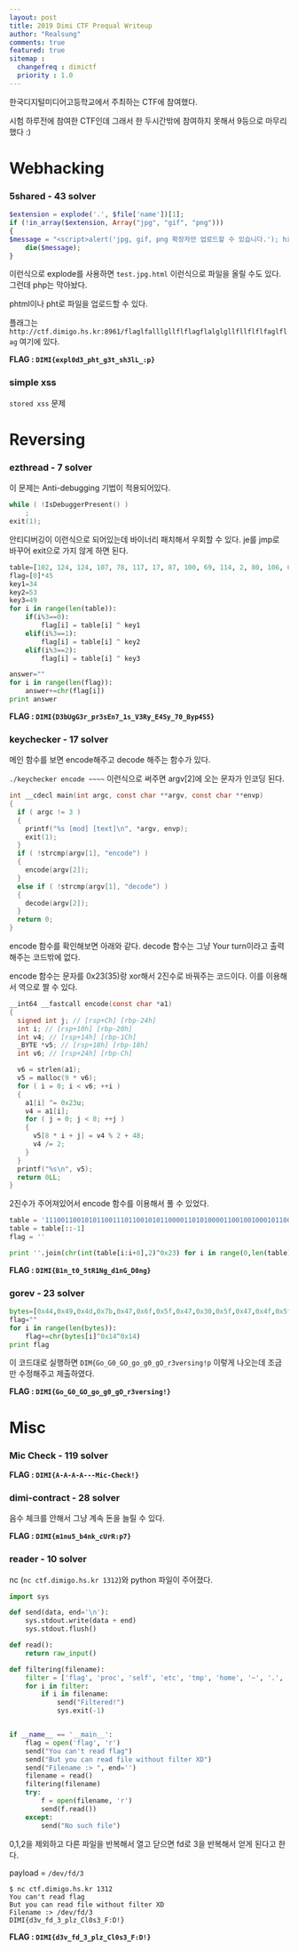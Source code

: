 ```yaml
---
layout: post
title: 2019 Dimi CTF Prequal Writeup
author: "Realsung"
comments: true
featured: true
sitemap :
  changefreq : dimictf
  priority : 1.0
---
```


한국디지털미디어고등학교에서 주최하는 CTF에 참여했다.

시험 하루전에 참여한 CTF인데 그래서 한 두시간밖에 참여하지 못해서 9등으로 마무리했다 :)

# Webhacking

### 5shared - 43 solver

```php
$extension = explode('.', $file['name'])[1];
if (!in_array($extension, Array("jpg", "gif", "png")))
{
$message = "<script>alert('jpg, gif, png 확장자만 업로드할 수 있습니다.'); history.back(); </script>";
    die($message);
}
```

이런식으로 explode를 사용하면 `test.jpg.html` 이런식으로 파일을 올릴 수도 있다. 그런데 php는 막아놨다. 

phtml이나 pht로 파일을 업로드할 수 있다.

플래그는 `http://ctf.dimigo.hs.kr:8961/flaglfalllgllflflagflalglgllfllflflfaglflag` 여기에 있다.

**FLAG : `DIMI{expl0d3_pht_g3t_sh3lL_:p}`**

### simple xss

`stored xss` 문제

# Reversing

### ezthread - 7 solver

이 문제는 Anti-debugging 기법이 적용되어있다.

```cpp
while ( !IsDebuggerPresent() )
    ;
exit(1);
```

안티디버깅이 이런식으로 되어있는데 바이너리 패치해서 우회할 수 있다. je를 jmp로 바꾸어 exit으로 가지 않게 하면 된다. 

```python
table=[102, 124, 124, 107, 78, 117, 17, 87, 100, 69, 114, 2, 80, 106, 65, 80, 6, 66, 103, 91, 6, 125, 4, 66, 125, 99, 2, 112, 76, 110, 103, 1, 98, 91, 106, 6, 18, 106, 115, 91, 69, 5, 113, 0, 76 ]
flag=[0]*45
key1=34
key2=53
key3=49
for i in range(len(table)):
	if(i%3==0):
		flag[i] = table[i] ^ key1
	elif(i%3==1):
		flag[i] = table[i] ^ key2
	elif(i%3==2):
		flag[i] = table[i] ^ key3

answer=""
for i in range(len(flag)):
	answer+=chr(flag[i])
print answer
```

**FLAG : `DIMI{D3bUgG3r_pr3sEn7_1s_V3Ry_E4Sy_70_Byp4S5}`**



### keychecker - 17 solver

메인 함수를 보면 encode해주고 decode 해주는 함수가 있다. 

`./keychecker encode ~~~~` 이런식으로 써주면 argv[2]에 오는 문자가 인코딩 된다.

```c
int __cdecl main(int argc, const char **argv, const char **envp)
{
  if ( argc != 3 )
  {
    printf("%s [mod] [text]\n", *argv, envp);
    exit(1);
  }
  if ( !strcmp(argv[1], "encode") )
  {
    encode(argv[2]);
  }
  else if ( !strcmp(argv[1], "decode") )
  {
    decode(argv[2]);
  }
  return 0;
}
```

encode 함수를 확인해보면 아래와 같다. decode 함수는 그냥 Your turn이라고 출력해주는 코드밖에 없다.

encode 함수는 문자를 0x23(35)랑 xor해서 2진수로 바꿔주는 코드이다. 이를 이용해서 역으로 짤 수 있다.

```c
__int64 __fastcall encode(const char *a1)
{
  signed int j; // [rsp+Ch] [rbp-24h]
  int i; // [rsp+10h] [rbp-20h]
  int v4; // [rsp+14h] [rbp-1Ch]
  _BYTE *v5; // [rsp+18h] [rbp-18h]
  int v6; // [rsp+24h] [rbp-Ch]

  v6 = strlen(a1);
  v5 = malloc(9 * v6);
  for ( i = 0; i < v6; ++i )
  {
    a1[i] ^= 0x23u;
    v4 = a1[i];
    for ( j = 0; j < 8; ++j )
    {
      v5[8 * i + j] = v4 % 2 + 48;
      v4 /= 2;
    }
  }
  printf("%s\n", v5);
  return 0LL;
}
```

2진수가 주어져있어서 encode 함수를 이용해서 풀 수 있었다.

```python
table = '1110011001010110011101100101011000011010100001100100100010110010001111101110101011001000001111100110100011101010100011100100100010110110001000100011111011100010010010001011001000100110001111101110011011001000101100100010001001111010'
table = table[::-1]
flag = ''

print ''.join(chr(int(table[i:i+8],2)^0x23) for i in range(0,len(table),8))[::-1]
```

**FLAG : `DIMI{B1n_t0_5tR1Ng_d1nG_D0ng}`**



### gorev - 23 solver

```python
bytes=[0x44,0x49,0x4d,0x7b,0x47,0x6f,0x5f,0x47,0x30,0x5f,0x47,0x4f,0x5f,0x67,0x6f,0x5f,0x67,0x30,0x5f,0x67,0x4f,0x5f,0x72,0x33,0x76,0x65,0x72,0x73,0x69,0x6e,0x67,0x21,0x70]
flag=""
for i in range(len(bytes)):
	flag+=chr(bytes[i]^0x14^0x14)
print flag
```

이 코드대로 실행하면 `DIM{Go_G0_GO_go_g0_gO_r3versing!p` 이렇게 나오는데 조금만 수정해주고 제출하였다.

**FLAG : `DIMI{Go_G0_GO_go_g0_gO_r3versing!}`**



# Misc

### Mic Check - 119 solver

**FLAG : `DIMI{A-A-A-A---Mic-Check!}`**

### dimi-contract - 28 solver

음수 체크를 안해서 그냥 계속 돈을 늘릴 수 있다.

**FLAG : `DIMI{m1nu5_b4nk_cUrR:p7}`**

### reader - 10 solver

nc (`nc ctf.dimigo.hs.kr 1312`)와 python 파일이 주어졌다. 

```python
import sys

def send(data, end='\n'):
    sys.stdout.write(data + end)
    sys.stdout.flush()

def read():
    return raw_input()

def filtering(filename):
    filter = ['flag', 'proc', 'self', 'etc', 'tmp', 'home', '~', '.', '*', '?', '\\', 'x']
    for i in filter:
        if i in filename:
            send("Filtered!")
            sys.exit(-1)


if __name__ == '__main__':
    flag = open('flag', 'r')
    send("You can't read flag")
    send("But you can read file without filter XD")
    send("Filename :> ", end='')
    filename = read()
    filtering(filename)
    try:
        f = open(filename, 'r')
        send(f.read())
    except:
        send("No such file")
```

0,1,2을 제외하고 다른 파일을 반복해서 열고 닫으면 fd로 3을 반복해서 얻게 된다고  한다.

payload = `/dev/fd/3`

```
$ nc ctf.dimigo.hs.kr 1312
You can't read flag
But you can read file without filter XD
Filename :> /dev/fd/3
DIMI{d3v_fd_3_plz_Cl0s3_F:D!}
```

**FLAG : `DIMI{d3v_fd_3_plz_Cl0s3_F:D!}`**

